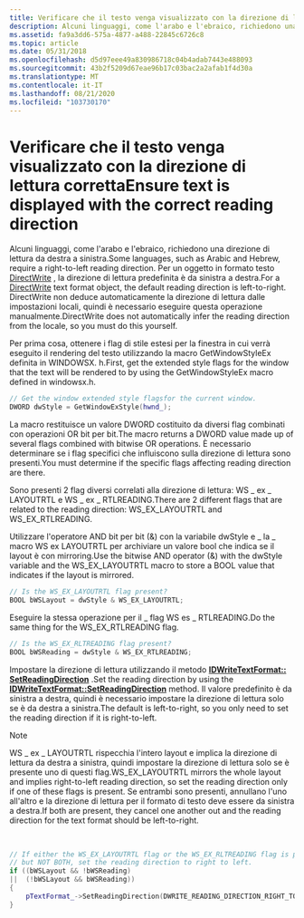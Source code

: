 ```yaml
---
title: Verificare che il testo venga visualizzato con la direzione di lettura corretta
description: Alcuni linguaggi, come l'arabo e l'ebraico, richiedono una direzione di lettura da destra a sinistra.
ms.assetid: fa9a3dd6-575a-4877-a488-22845c6726c8
ms.topic: article
ms.date: 05/31/2018
ms.openlocfilehash: d5d97eee49a830986718c04b4adab7443e488093
ms.sourcegitcommit: 43b2f5209d67eae96b17c03bac2a2afab1f4d30a
ms.translationtype: MT
ms.contentlocale: it-IT
ms.lasthandoff: 08/21/2020
ms.locfileid: "103730170"
---
```

# <a name="ensure-text-is-displayed-with-the-correct-reading-direction"></a><span data-ttu-id="fc20c-103">Verificare che il testo venga visualizzato con la direzione di lettura corretta</span><span class="sxs-lookup"><span data-stu-id="fc20c-103">Ensure text is displayed with the correct reading direction</span></span>

<span data-ttu-id="fc20c-104">Alcuni linguaggi, come l'arabo e l'ebraico, richiedono una direzione di lettura da destra a sinistra.</span><span class="sxs-lookup"><span data-stu-id="fc20c-104">Some languages, such as Arabic and Hebrew, require a right-to-left reading direction.</span></span> <span data-ttu-id="fc20c-105">Per un oggetto in formato testo [DirectWrite](direct-write-portal.md) , la direzione di lettura predefinita è da sinistra a destra.</span><span class="sxs-lookup"><span data-stu-id="fc20c-105">For a [DirectWrite](direct-write-portal.md) text format object, the default reading direction is left-to-right.</span></span> <span data-ttu-id="fc20c-106">DirectWrite non deduce automaticamente la direzione di lettura dalle impostazioni locali, quindi è necessario eseguire questa operazione manualmente.</span><span class="sxs-lookup"><span data-stu-id="fc20c-106">DirectWrite does not automatically infer the reading direction from the locale, so you must do this yourself.</span></span>

<span data-ttu-id="fc20c-107">Per prima cosa, ottenere i flag di stile estesi per la finestra in cui verrà eseguito il rendering del testo utilizzando la macro GetWindowStyleEx definita in WINDOWSX. h.</span><span class="sxs-lookup"><span data-stu-id="fc20c-107">First, get the extended style flags for the window that the text will be rendered to by using the GetWindowStyleEx macro defined in windowsx.h.</span></span>


```C++
// Get the window extended style flagsfor the current window.
DWORD dwStyle = GetWindowExStyle(hwnd_);
```



<span data-ttu-id="fc20c-108">La macro restituisce un valore DWORD costituito da diversi flag combinati con operazioni OR bit per bit.</span><span class="sxs-lookup"><span data-stu-id="fc20c-108">The macro returns a DWORD value made up of several flags combined with bitwise OR operations.</span></span> <span data-ttu-id="fc20c-109">È necessario determinare se i flag specifici che influiscono sulla direzione di lettura sono presenti.</span><span class="sxs-lookup"><span data-stu-id="fc20c-109">You must determine if the specific flags affecting reading direction are there.</span></span>

<span data-ttu-id="fc20c-110">Sono presenti 2 flag diversi correlati alla direzione di lettura: WS \_ ex \_ LAYOUTRTL e WS \_ ex \_ RTLREADING.</span><span class="sxs-lookup"><span data-stu-id="fc20c-110">There are 2 different flags that are related to the reading direction: WS\_EX\_LAYOUTRTL and WS\_EX\_RTLREADING.</span></span>

<span data-ttu-id="fc20c-111">Utilizzare l'operatore AND bit per bit (&) con la variabile dwStyle e \_ la \_ macro WS ex LAYOUTRTL per archiviare un valore bool che indica se il layout è con mirroring.</span><span class="sxs-lookup"><span data-stu-id="fc20c-111">Use the bitwise AND operator (&) with the dwStyle variable and the WS\_EX\_LAYOUTRTL macro to store a BOOL value that indicates if the layout is mirrored.</span></span>


```C++
// Is the WS_EX_LAYOUTRTL flag present?
BOOL bWSLayout = dwStyle & WS_EX_LAYOUTRTL;
```



<span data-ttu-id="fc20c-112">Eseguire la stessa operazione per il \_ flag WS es \_ RTLREADING.</span><span class="sxs-lookup"><span data-stu-id="fc20c-112">Do the same thing for the WS\_EX\_RTLREADING flag.</span></span>


```C++
// Is the WS_EX_RLTREADING flag present?
BOOL bWSReading = dwStyle & WS_EX_RTLREADING;
```



<span data-ttu-id="fc20c-113">Impostare la direzione di lettura utilizzando il metodo [**IDWriteTextFormat:: SetReadingDirection**](/windows/win32/api/dwrite/nf-dwrite-idwritetextformat-setreadingdirection) .</span><span class="sxs-lookup"><span data-stu-id="fc20c-113">Set the reading direction by using the [**IDWriteTextFormat::SetReadingDirection**](/windows/win32/api/dwrite/nf-dwrite-idwritetextformat-setreadingdirection) method.</span></span> <span data-ttu-id="fc20c-114">Il valore predefinito è da sinistra a destra, quindi è necessario impostare la direzione di lettura solo se è da destra a sinistra.</span><span class="sxs-lookup"><span data-stu-id="fc20c-114">The default is left-to-right, so you only need to set the reading direction if it is right-to-left.</span></span>

> [!Note]  
> <span data-ttu-id="fc20c-115">WS \_ ex \_ LAYOUTRTL rispecchia l'intero layout e implica la direzione di lettura da destra a sinistra, quindi impostare la direzione di lettura solo se è presente uno di questi flag.</span><span class="sxs-lookup"><span data-stu-id="fc20c-115">WS\_EX\_LAYOUTRTL mirrors the whole layout and implies right-to-left reading direction, so set the reading direction only if one of these flags is present.</span></span> <span data-ttu-id="fc20c-116">Se entrambi sono presenti, annullano l'uno all'altro e la direzione di lettura per il formato di testo deve essere da sinistra a destra.</span><span class="sxs-lookup"><span data-stu-id="fc20c-116">If both are present, they cancel one another out and the reading direction for the text format should be left-to-right.</span></span>

 


```C++
// If either the WS_EX_LAYOUTRTL flag or the WS_EX_RLTREADING flag is present,
// but NOT BOTH, set the reading direction to right to left.
if ((bWSLayout && !bWSReading)
||  (!bWSLayout && bWSReading))
{
    pTextFormat_->SetReadingDirection(DWRITE_READING_DIRECTION_RIGHT_TO_LEFT);
}
```



 

 
